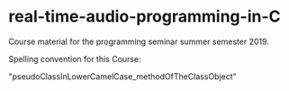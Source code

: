 # real-time-audio-programming-in-C
Course material for the programming seminar summer semester 2019.

Spelling convention for this Course:

"pseudoClassInLowerCamelCase_methodOfTheClassObject"
